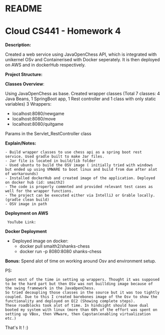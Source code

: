 # README #

# Cloud CS441 - Homework 4 #


**Description:**  

  Created a web service using JavaOpenChess API, which is integrated with unikernel OSv and Containerised with Docker seperately. It is then deployed on AWS and in dockerHub respectively.

**Project Structure:** 

**Classes Overview**: 

  Using JavaOpenChess as base. Created wrapper classes (Total 7 classes: 4 Java Beans, 1 SpringBoot app, 1 Rest controller and 1 class with only static variables)
  3 Wrappers:
   - localhost:8080/newgame
   - localhost:8080/move
   - localhost:8080/quitgame
   
   Params in the Servlet_RestController class
    
    
**Explain/Notes:**

    - Build wrapper classes to use chess api as a spring boot rest service. Used gradle built to make Jar files.
    - Jar file is located in build/lib folder
    - Used ubuntu to build the OSV image ( initially tried with windows but ended up using VMWARE to boot linux and build from due after alot of workarounds)
    - Installed dockerHub and created image of the application. Deployed on docker hub (id: smaith2)
    - The code is properly commnted and provided relevant test cases as well for the wrapper functions.
    - The project can be executed either via IntelliJ or Grable locally.(gradle clean build)
    - OSV image in path
   

 
 **Deployment on AWS**
     
     YouTube Link:
 
 **Docker Deployment**
 
 - Deployed image on docker: 
    - docker pull smaith2/shanks-chess
    - docker run -p 8080:8080 shanks-chess
 
 
 **Bonus:**
    Spend alot of time on working around Osv and environment setup.
 

 PS: 
    
    Spent most of the time in setting up wrappers. Thought it was supposed to be the hard part but then OSv was not buillding image because of the swing framework in the JavaOpenChess. 
    So tried decoupling those classes in the source but it was too tightly coupled. Due to this I created barebones image of the Osv to show the functionality and deployed on EC2 (Showing complete steps).
    These roadblocks took alot of time. In hindsight should have dual booted my system with linux (more than 60% of the effort was spent on setting up VBox, then VMware, then Capstan(enabling virtualization etc.)
 
That's It ! :) 